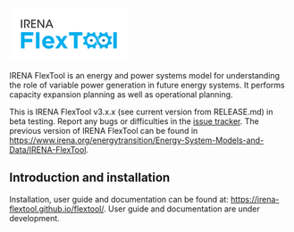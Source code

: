 ![IRENA FlexTool logo](./docs/flextool_logo.png)

IRENA FlexTool is an energy and power systems model for understanding the role of variable power generation in future energy systems. It performs capacity expansion planning as well as operational planning.

This is IRENA FlexTool v3.x.x (see current version from RELEASE.md) in beta testing. Report any bugs or difficulties in the [issue tracker](https://github.com/irena-flextool/flextool/issues). 
The previous version of IRENA FlexTool can be found in https://www.irena.org/energytransition/Energy-System-Models-and-Data/IRENA-FlexTool.

## Introduction and installation

Installation, user guide and documentation can be found at: https://irena-flextool.github.io/flextool/.
User guide and documentation are under development.

